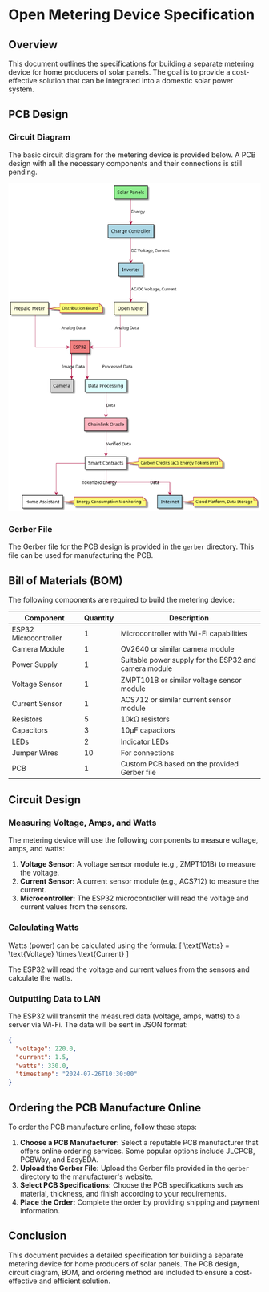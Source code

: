 # Open Metering Device Specification

## Overview

This document outlines the specifications for building a separate metering device for home producers of solar panels. The goal is to provide a cost-effective solution that can be integrated into a domestic solar power system.

## PCB Design

### Circuit Diagram

The basic circuit diagram for the metering device is provided below. A PCB design with all the necessary components and their connections is still pending.

<div hidden>

```
@startuml circuitDiagram

skinparam defaultTextAlignment center
skinparam linetype ortho

rectangle "Solar Panels" as SolarPanels #lightgreen
rectangle "Charge Controller" as ChargeController #lightblue
rectangle "Inverter" as Inverter #lightblue
rectangle "Open Meter" as OpenMeter #lightyellow
rectangle "Prepaid Meter" as PrepaidMeter #lightyellow
rectangle "ESP32" as ESP32 #lightcoral
rectangle "Camera" as Camera #lightgray
rectangle "Data Processing" as DataProcessing #lightcyan
rectangle "Chainlink Oracle" as ChainlinkOracle #lightpink
rectangle "Smart Contracts" as SmartContracts #lightorange
rectangle "Home Assistant" as HomeAssistant #lightpurple
rectangle "Internet" as Internet #lightblue

SolarPanels --> ChargeController : Energy
ChargeController --> Inverter : DC Voltage, Current
Inverter --> OpenMeter : AC/DC Voltage, Current
OpenMeter --> ESP32 : Analog Data
PrepaidMeter --> ESP32 : Analog Data
ESP32 --> Camera : Image Data
ESP32 --> DataProcessing : Processed Data
DataProcessing --> ChainlinkOracle : Data
ChainlinkOracle --> SmartContracts : Verified Data
SmartContracts --> HomeAssistant : Tokenized Energy
SmartContracts --> Internet : Data

note right of PrepaidMeter
  Distribution Board
end note

note right of SmartContracts
  Carbon Credits (aC), Energy Tokens (mJ)
end note

note right of HomeAssistant
  Energy Consumption Monitoring
end note

note right of Internet
  Cloud Platform, Data Storage
end note

@enduml
```

</div>

![](circuitDiagram.png)

### Gerber File

The Gerber file for the PCB design is provided in the `gerber` directory. This file can be used for manufacturing the PCB.

## Bill of Materials (BOM)

The following components are required to build the metering device:

| Component | Quantity | Description |
|-----------|----------|-------------|
| ESP32 Microcontroller | 1 | Microcontroller with Wi-Fi capabilities |
| Camera Module | 1 | OV2640 or similar camera module |
| Power Supply | 1 | Suitable power supply for the ESP32 and camera module |
| Voltage Sensor | 1 | ZMPT101B or similar voltage sensor module |
| Current Sensor | 1 | ACS712 or similar current sensor module |
| Resistors | 5 | 10kΩ resistors |
| Capacitors | 3 | 10µF capacitors |
| LEDs | 2 | Indicator LEDs |
| Jumper Wires | 10 | For connections |
| PCB | 1 | Custom PCB based on the provided Gerber file |

## Circuit Design

### Measuring Voltage, Amps, and Watts

The metering device will use the following components to measure voltage, amps, and watts:

1. **Voltage Sensor:** A voltage sensor module (e.g., ZMPT101B) to measure the voltage.
2. **Current Sensor:** A current sensor module (e.g., ACS712) to measure the current.
3. **Microcontroller:** The ESP32 microcontroller will read the voltage and current values from the sensors.

### Calculating Watts

Watts (power) can be calculated using the formula:
\[ \text{Watts} = \text{Voltage} \times \text{Current} \]

The ESP32 will read the voltage and current values from the sensors and calculate the watts.

### Outputting Data to LAN

The ESP32 will transmit the measured data (voltage, amps, watts) to a server via Wi-Fi. The data will be sent in JSON format:

```json
{
  "voltage": 220.0,
  "current": 1.5,
  "watts": 330.0,
  "timestamp": "2024-07-26T10:30:00"
}
```

## Ordering the PCB Manufacture Online

To order the PCB manufacture online, follow these steps:

1. **Choose a PCB Manufacturer:** Select a reputable PCB manufacturer that offers online ordering services. Some popular options include JLCPCB, PCBWay, and EasyEDA.
2. **Upload the Gerber File:** Upload the Gerber file provided in the `gerber` directory to the manufacturer's website.
3. **Select PCB Specifications:** Choose the PCB specifications such as material, thickness, and finish according to your requirements.
4. **Place the Order:** Complete the order by providing shipping and payment information.

## Conclusion

This document provides a detailed specification for building a separate metering device for home producers of solar panels. The PCB design, circuit diagram, BOM, and ordering method are included to ensure a cost-effective and efficient solution.
